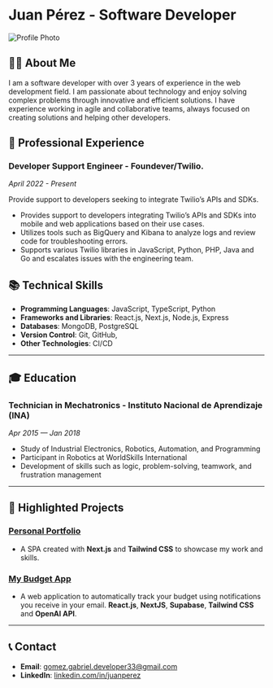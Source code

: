 # Juan Pérez - Software Developer

![Profile Photo](https://avatars.githubusercontent.com/u/67591875?v=4)

## 👨‍💻 About Me

I am a software developer with over 3 years of experience in the web development field. I am passionate about technology and enjoy solving complex problems through innovative and efficient solutions. I have experience working in agile and collaborative teams, always focused on creating solutions and helping other developers.

## 💼 Professional Experience

### Developer Support Engineer - **Foundever/Twilio.**
_April 2022 - Present_

Provide support to developers seeking to integrate Twilio’s APIs and SDKs.
- Provides support to developers integrating Twilio’s APIs and SDKs into mobile and web applications based on their use cases.
- Utilizes tools such as BigQuery and Kibana to analyze logs and review code for troubleshooting errors.
- Supports various Twilio libraries in JavaScript, Python, PHP, Java and Go and escalates issues with the engineering team.


## 📚 Technical Skills

- **Programming Languages**: JavaScript, TypeScript, Python
- **Frameworks and Libraries**: React.js, Next.js, Node.js, Express
- **Databases**: MongoDB, PostgreSQL
- **Version Control**: Git, GitHub, 
- **Other Technologies**: CI/CD

---

## 🎓 Education

### Technician in Mechatronics - **Instituto Nacional de Aprendizaje (INA)**
_Apr 2015 — Jan 2018_

- Study of Industrial Electronics, Robotics, Automation, and Programming
- Participant in Robotics at WorldSkills International
- Development of skills such as logic, problem-solving, teamwork, and frustration management

---

## 🚀 Highlighted Projects

### [Personal Portfolio](https://lggm33.github.io/lggm33/)
- A SPA created with **Next.js** and **Tailwind CSS** to showcase my work and skills.

### [My Budget App](https://www.mybudgetapp.shop/)
-  A web application to automatically track your budget using notifications you receive in your email. **React.js**, **NextJS**, **Supabase**, **Tailwind CSS** and **OpenAI API**.

---

## 📞 Contact

- **Email**: gomez.gabriel.developer33@gmail.com
- **LinkedIn**: [linkedin.com/in/juanperez](https:www.linkedin.com/in/lgomez33)

